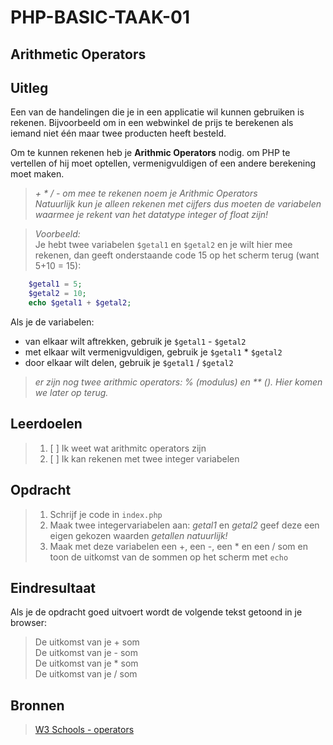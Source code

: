 # PHP-BASIC-TAAK-01
## Arithmetic Operators
## Uitleg
Een van de handelingen die je in een applicatie wil kunnen gebruiken is rekenen. Bijvoorbeeld om in een webwinkel de prijs te berekenen als iemand niet één maar twee producten heeft besteld.
>
Om te kunnen rekenen heb je **Arithmic Operators** nodig. om PHP te vertellen of hij moet optellen, vermenigvuldigen of een andere berekening moet maken.
>
>_+  *  /  -  om mee te rekenen noem je Arithmic Operators_  
>_Natuurlijk kun je alleen rekenen met cijfers dus moeten de variabelen waarmee je rekent van het datatype integer of float zijn!_

>_Voorbeeld:_  
>Je hebt twee variabelen `$getal1` en `$getal2` en je wilt hier mee rekenen, dan geeft onderstaande code 15 op het scherm terug (want 5+10 = 15):
```php
    $getal1 = 5;
    $getal2 = 10;
    echo $getal1 + $getal2;
```
Als je de variabelen:
* van elkaar wilt aftrekken, gebruik je `$getal1` - `$getal2`
* met elkaar wilt vermenigvuldigen, gebruik je `$getal1` * `$getal2`
* door elkaar wilt delen, gebruik je `$getal1` / `$getal2`

>_er zijn nog twee arithmic operators: % (modulus) en ** (). Hier komen we later op terug._

>
## Leerdoelen
>1. [ ] Ik weet wat arithmitc operators zijn
>2. [ ] Ik kan rekenen met twee integer variabelen

## Opdracht
>1. Schrijf je code in `index.php`
>2. Maak twee integervariabelen aan: _getal1_ en _getal2_ geef deze een eigen gekozen waarden _getallen natuurlijk!_
>3. Maak met deze variabelen een +, een -, een * en een / som en toon de uitkomst van de sommen op het scherm met `echo`

## Eindresultaat
Als je de opdracht goed uitvoert wordt de volgende tekst getoond in je browser: 
>De uitkomst van je + som  
>De uitkomst van je - som  
>De uitkomst van je * som  
>De uitkomst van je / som  

## Bronnen
>[W3 Schools - operators](https://www.w3schools.com/php/php_operators.asp)

<!--- ------------ DIT COMMENTAAR LATEN STAAN AUB ------------
------------------ ------------------------------ ------------
------------------ eagle ref:47863499
------------------ ------------------------------ ------------
------------------ DIT COMMENTAAR LATEN STAAN AUB -------- -->